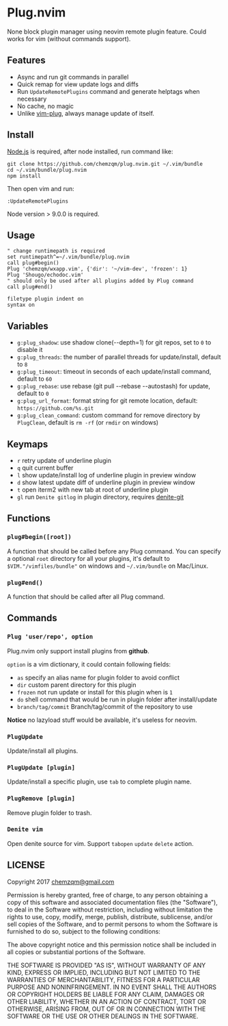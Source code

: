 # Plug.nvim

None block plugin manager using neovim remote plugin feature.
Could works for vim (without commands support).

## Features

* Async and run git commands in parallel
* Quick remap for view update logs and diffs
* Run `UpdateRemotePlugins` command and generate helptags when necessary
* No cache, no magic
* Unlike [vim-plug](https://github.com/junegunn/vim-plug), always manage update
  of itself.

## Install

[Node.js](https://nodejs.org/en/) is required, after node installed, run command
like:

```
git clone https://github.com/chemzqm/plug.nvim.git ~/.vim/bundle
cd ~/.vim/bundle/plug.nvim
npm install
```

Then open vim and run:

```
:UpdateRemotePlugins
```

Node version > 9.0.0 is required.

## Usage

``` viml
" change runtimepath is required
set runtimepath^=~/.vim/bundle/plug.nvim
call plug#begin()
Plug 'chemzqm/wxapp.vim', {'dir': '~/vim-dev', 'frozen': 1}
Plug 'Shougo/echodoc.vim'
" should only be used after all plugins added by Plug command
call plug#end()

filetype plugin indent on
syntax on
```
## Variables

* `g:plug_shadow`: use shadow clone(--depth=1) for git repos, set to `0` to disable it
* `g:plug_threads`: the number of parallel threads for update/install, default to `8`
* `g:plug_timeout`: timeout in seconds of each update/install command, default to `60`
* `g:plug_rebase`: use rebase (git pull --rebase --autostash) for update, default to `0`
* `g:plug_url_format`: format string for git remote location, default:
  `https://github.com/%s.git`
* `g:plug_clean_command`: custom command for remove directory by `PlugClean`, default is `rm -rf` (or `rmdir` on windows)

## Keymaps

* `r` retry update of underline plugin
* `q` quit current buffer
* `l` show update/install log of underline plugin in preview window
* `d` show latest update diff of underline plugin in preview window
* `t` open iterm2 with new tab at root of underline plugin
* `gl` run `Denite gitlog` in plugin directory, requires [denite-git](https://github.com/neoclide/denite-git)

## Functions

### `plug#begin([root])`

A function that should be called before any Plug command.
You can specify a optional `root` directory for all your plugins, it's default
to `$VIM."/vimfiles/bundle"` on windows and `~/.vim/bundle` on Mac/Linux.

### `plug#end()`

A function that should be called after all Plug command.

## Commands

### `Plug 'user/repo', option`

Plug.nvim only support install plugins from **github**.

`option` is a vim dictionary, it could contain following fields: 

* `as` specify an alias name for plugin folder to avoid conflict
* `dir` custom parent directory for this plugin
* `frozen` not run update or install for this plugin when is `1`
* `do` shell command that would be run in plugin folder after install/update
* `branch/tag/commit` Branch/tag/commit of the repository to use

**Notice** no lazyload stuff would be available, it's useless for neovim.

### `PlugUpdate`

Update/install all plugins.

### `PlugUpdate [plugin]`

Update/install a specific plugin, use `tab` to complete plugin name.

### `PlugRemove [plugin]`

Remove plugin folder to trash.

### `Denite vim`

Open denite source for vim.  Support `tabopen` `update` `delete` action.

## LICENSE

Copyright 2017 chemzqm@gmail.com

Permission is hereby granted, free of charge, to any person obtaining
a copy of this software and associated documentation files (the "Software"),
to deal in the Software without restriction, including without limitation
the rights to use, copy, modify, merge, publish, distribute, sublicense,
and/or sell copies of the Software, and to permit persons to whom the
Software is furnished to do so, subject to the following conditions:

The above copyright notice and this permission notice shall be included
in all copies or substantial portions of the Software.

THE SOFTWARE IS PROVIDED "AS IS", WITHOUT WARRANTY OF ANY KIND,
EXPRESS OR IMPLIED, INCLUDING BUT NOT LIMITED TO THE WARRANTIES
OF MERCHANTABILITY, FITNESS FOR A PARTICULAR PURPOSE AND NONINFRINGEMENT.
IN NO EVENT SHALL THE AUTHORS OR COPYRIGHT HOLDERS BE LIABLE FOR ANY CLAIM,
DAMAGES OR OTHER LIABILITY, WHETHER IN AN ACTION OF CONTRACT,
TORT OR OTHERWISE, ARISING FROM, OUT OF OR IN CONNECTION WITH THE SOFTWARE
OR THE USE OR OTHER DEALINGS IN THE SOFTWARE.
